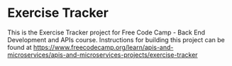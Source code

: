 # Exercise Tracker

This is the Exercise Tracker project for Free Code Camp - Back End Development and APIs course. Instructions for building this project can be found at https://www.freecodecamp.org/learn/apis-and-microservices/apis-and-microservices-projects/exercise-tracker
